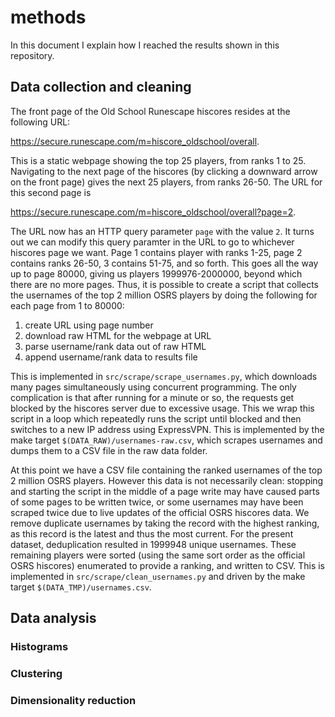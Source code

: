 methods
=======

In this document I explain how I reached the results shown in this repository.

Data collection and cleaning
----------------------------

The front page of the Old School Runescape hiscores resides at the following URL:

https://secure.runescape.com/m=hiscore_oldschool/overall.

This is a static webpage showing the top 25 players, from ranks 1 to 25. Navigating to the next page of the hiscores (by clicking a downward arrow on the front page) gives the next 25 players, from ranks 26-50. The URL for this second page is

https://secure.runescape.com/m=hiscore_oldschool/overall?page=2.

The URL now has an HTTP query parameter `page` with the value `2`. It turns out we can modify this query paramter in the URL to go to whichever hiscores page we want. Page 1 contains player with ranks 1-25, page 2 contains ranks 26-50, 3 contains 51-75, and so forth. This goes all the way up to page 80000, giving us players 1999976-2000000, beyond which there are no more pages. Thus, it is possible to create a script that collects the usernames of the top 2 million OSRS players by doing the following for each page from 1 to 80000:

1. create URL using page number
2. download raw HTML for the webpage at URL
3. parse username/rank data out of raw HTML
4. append username/rank data to results file

This is implemented in `src/scrape/scrape_usernames.py`, which downloads many pages simultaneously using concurrent programming. The only complication is that after running for a minute or so, the requests get blocked by the hiscores server due to excessive usage. This we wrap this script in a loop which repeatedly runs the script until blocked and then switches to a new IP address using ExpressVPN. This is implemented by the make target `$(DATA_RAW)/usernames-raw.csv`, which scrapes usernames and dumps them to a CSV file in the raw data folder.

At this point we have a CSV file containing the ranked usernames of the top 2 million OSRS players. However this data is not necessarily clean: stopping and starting the script in the middle of a page write may have caused parts of some pages to be written twice, or some usernames may have been scraped twice due to live updates of the official OSRS hiscores data. We remove duplicate usernames by taking the record with the highest ranking, as this record is the latest and thus the most current. For the present dataset, deduplication resulted in 1999948 unique usernames. These remaining players were sorted (using the same sort order as the official OSRS hiscores) enumerated to provide a ranking, and written to CSV. This is implemented in `src/scrape/clean_usernames.py` and driven by the make target `$(DATA_TMP)/usernames.csv`.

Data analysis
-------------

### Histograms
### Clustering
### Dimensionality reduction
